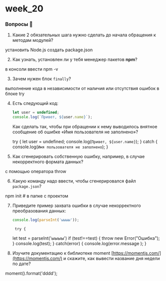 # week_20

### Вопросы 💎

1. Какие 2 обязательных шага нужно сделать до начала обращения к методам модулей?

  установить Node.js
  создать package.json

2. Как узнать, установлен ли у тебя менеджер пакетов **npm**?

  в консоли ввести npm -v

3. Зачем нужен блок `finally`? 

  выполнение кода в независимоcти от наличия или отсутствия ошибок в блоке try

4. Есть следующий код:
    
    ```jsx
    let user = undefined;
    console.log(`Привет, ${user.name}`);
    ```
    
    Как сделать так, чтобы при обращении к нему выводилось внятное сообщение об ошибке «Имя пользователя не заполнено»?

      try {
        let user = undefined;
        console.log(`Привет, ${user.name}`);
      }
      catch {
        console.log(`Имя пользователя не заполнено`);
      }
    
5. Как сгенерировать собственную ошибку, например, в случае некорректного формата данных?

 с помощью оператора throw

6. Какую команду надо ввести, чтобы сгенерировался файл `package.json`?

  npm init # в папке с проектом

7. Приведите пример захвата ошибки в случае некорректного преобразования данных:
    
    ```jsx
    console.log(parseInt('ыыыы'));
    ```

        try {
      let test = parseInt('ыыыы')
      if (test!==test) {
        throw new Error("Ошибка");
      }
      console.log(test);
    }
    catch(error) {
      console.log(error.message );
    }
    
8. Изучите документацию к библиотеке moment [https://momentjs.com/](https://momentjs.com/) и скажите, как вывести название дня недели по дате?

  moment().format('dddd');

